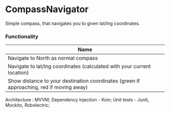 # CompassNavigator
Simple compass, that navigates you to given lat/lng coordinates.

### Functionality 
| Name |
| ------------- |
|Navigate to North as normal compass|
|Navigate to lat/lng coordinates (calculated with your current location)|
|Show distance to your destination coordinates (green if approaching, red if moving away)|

Architecture : MVVM;
Dependency injection - Koin;
Unit tests - Junit, Mockito, Robolectric;
